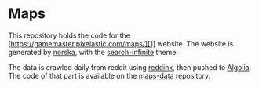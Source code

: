 # Maps

This repository holds the code for the
[https://gamemaster.pixelastic.com/maps/][1] website. The website is generated
by [norska][2], with the [search-infinite][3] theme.

The data is crawled daily from reddit using [reddinx][4], then pushed to
[Algolia][5]. The code of that part is available on the [maps-data][6]
repository.

[1]: https://gamemaster.pixelastic.com/maps/
[2]: https://projects.pixelastic.com/norska/
[3]: https://projects.pixelastic.com/norska/theme-search-infinite/
[4]: https://projects.pixelastic.com/reddinx/
[5]: https://www.algolia.com/
[6]: https://github.com/pixelastic/maps-data
